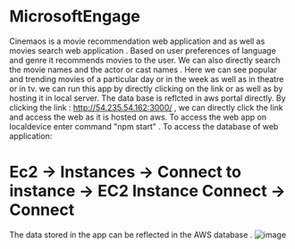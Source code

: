 # MicrosoftEngage
Cinemaos is a movie recommendation web application and as well as movies search web application  .
Based on user preferences of language and genre it recommends movies to the user.
We can also directly search the movie names and the actor or cast names .
Here we can see popular and trending movies of a particular day or in the week as well as in theatre or in tv.
we can run this app by directly clicking on the link or as well as by hosting it in local server.
The data base is reflcted in aws portal directly.
By clicking the link : http://54.235.54.162:3000/ , we can directly click the link and access the web as it is hosted on aws.
To access the web app on localdevice enter command "npm start" .
To access the database of web application:
# Ec2 ->  Instances -> Connect to instance -> EC2 Instance Connect -> Connect
The data stored in the app can be reflected in the AWS database . 
 ![image](https://user-images.githubusercontent.com/93441964/170873391-700336fc-47d3-44cc-b36a-018f31998d35.png)

